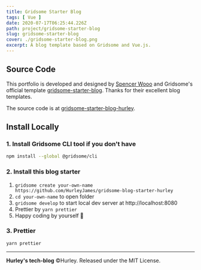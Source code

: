 ```yaml
---
title: Gridsome Starter Blog
tags: [ Vue ]
date: 2020-07-17T06:25:44.226Z
path: project/gridsome-starter-blog
slug: gridsome-starter-blog
cover: ./gridsome-starter-blog.png
excerpt: A blog template based on Gridsome and Vue.js.
---
```


## Source Code

This portfolio is developed and designed by [Spencer Wooo](https://github.com/spencerwooo/blog) and Gridsome's official template [gridsome-starter-blog](https://github.com/gridsome/gridsome-starter-blog). Thanks for their excellent blog templates.

The source code is at [gridsome-starter-blog-hurley](https://github.com/HurleyJames/gridsome-starter-blog-hurley).

## Install Locally

### 1. Install Gridsome CLI tool if you don't have

```bash
npm install --global @gridsome/cli
```

### 2. Install this blog starter

1. `gridsome create your-own-name https://github.com/HurleyJames/gridsome-blog-starter-hurley`
2. `cd your-own-name` to open folder
3. `gridsome develop` to start local dev server at http://localhost:8080
4. Prettier by `yarn prettier`
5. Happy coding by yourself 🎉

### 3. Prettier

```bash
yarn prettier
```

---

**Hurley's tech-blog** ©Hurley. Released under the MIT License.